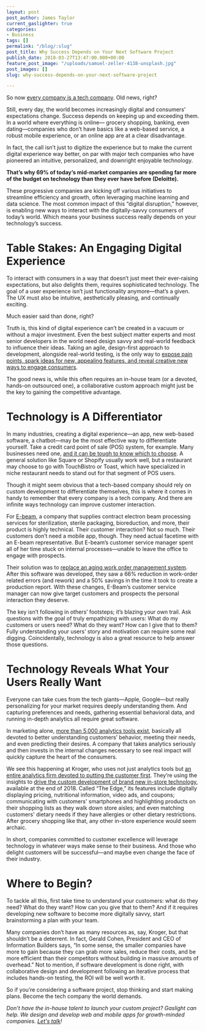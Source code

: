```yaml
---
layout: post
post_author: James Taylor
current_gaslighter: true
categories:
- Business
tags: []
permalink: "/blog/:slug"
post_title: Why Success Depends on Your Next Software Project
publish_date: 2018-03-27T13:47:00.000+00:00
feature_post_image: "/uploads/samuel-zeller-4138-unsplash.jpg"
post_images: []
slug: why-success-depends-on-your-next-software-project

---
```

So now [every company is a tech company](https://techcrunch.com/2016/11/29/every-company-is-a-technology-company-but-most-dont-behave-like-one/). Old news, right? 


Still, every day, the world becomes increasingly digital and consumers’ expectations change. Success depends on keeping up and exceeding them. In a world where everything is online— grocery shopping, banking, even dating—companies who don’t have basics like a web-based service, a robust mobile experience, or an online app are at a clear disadvantage. 


In fact, the call isn’t just to digitize the experience but to make the current digital experience way better, on par with major tech companies who have pioneered an intuitive, personalized, and downright enjoyable technology.


__That’s why 69% of today’s mid-market companies are spending far more of the budget on technology than they ever have before (Deloitte).__


These progressive companies are kicking off various initiatives to streamline efficiency and growth, often leveraging machine learning and data science. The most common impact of this “digital disruption,” however, is enabling new ways to interact with the digitally-savvy consumers of today’s world. Which means your business success really depends on your technology’s success.


# Table Stakes: An Engaging Digital Experience

To interact with consumers in a way that doesn’t just meet their ever-raising expectations, but also delights them, requires sophisticated technology. The goal of a user experience isn’t just functionality anymore—that’s a given. The UX must also be intuitive, aesthetically pleasing, and continually exciting. 


Much easier said than done, right?


Truth is, this kind of digital experience can’t be created in a vacuum or without a major investment. Even the best subject matter experts and most senior developers in the world need design savvy and real-world feedback to influence their ideas. Taking an agile, design-first approach to development, alongside real-world testing, is the only way to [expose pain points, spark ideas for new, appealing features, and reveal creative new ways to engage consumers](https://teamgaslight.com/blog/5-reasons-you-need-to-watch-real-people-use-your-app).


The good news is, while this often requires an in-house team (or a devoted, hands-on outsourced one), a collaborative custom approach might just be the key to gaining the competitive advantage. 


# Technology is A Differentiator

In many industries, creating a digital experience—an app, new web-based software, a chatbot—may be the most effective way to differentiate yourself. Take a credit card point of sale (POS) system, for example. Many businesses need one, [and it can be tough to know which to choose](https://financesonline.com/15-best-pos-software-systems-business/). A general solution like Square or Shopify usually work well, but a restaurant may choose to go with TouchBistro or Toast, which have specialized in niche restaurant needs to stand out for that segment of POS users. 


Though it might seem obvious that a tech-based company should rely on custom development to differentiate themselves, this is where it comes in handy to remember that every company is a tech company. And there are infinite ways technology can improve customer interaction. 


For [E-beam](https://www.ebeamservices.com/), a company that supplies contract electron beam processing services for sterilization, sterile packaging, bioreduction, and more, their product is highly technical. Their customer interaction? Not so much. Their customers don’t need a mobile app, though. They need actual facetime with an E-beam representative. But E-beam’s customer service manager spent all of her time stuck on internal processes—unable to leave the office to engage with prospects. 


Their solution was to [replace an aging work order management system](https://teamgaslight.com/work/e-beam). After this software was developed, they saw a 66% reduction in work-order related errors (and rework) and a 50% savings in the time it took to create a production report. With these changes, E-Beam’s customer service manager can now give target customers and prospects the personal interaction they deserve.


The key isn’t following in others’ footsteps; it’s blazing your own trail. Ask questions with the goal of truly empathizing with users: What do my customers or users need? What do they want? How can I give that to them? Fully understanding your users’ story and motivation can require some real digging. Coincidentally, technology is also a great resource to help answer those questions. 


# Technology Reveals What Your Users Really Want

Everyone can take cues from the tech giants—Apple, Google—but really personalizing for your market requires deeply understanding them. And capturing preferences and needs, gathering essential behavioral data, and running in-depth analytics all require great software. 


In marketing alone, [more than 5,000 analytics tools exist](https://business.linkedin.com/marketing-solutions/blog/content-marketing-thought-leaders/2017/martech_s-getting-tough-to-navigate--5-resources-to-find-your-wa), basically all devoted to better understanding customers’ behavior, meeting their needs, and even predicting their desires. A company that takes analytics seriously and then invests in the internal changes necessary to see real impact will quickly capture the heart of the consumers. 


We see this happening at Kroger, who uses not just analytics tools but [an entire analytics firm devoted to putting the customer first](https://www.8451.com/). They’re using the insights to [drive the custom development of brand new in-store technology](http://www.businessinsider.com/kroger-is-rolling-out-digital-shelf-technology-2018-1), available at the end of 2018. Called “The Edge,” its features include digitally displaying pricing, nutritional information, video ads, and coupons; communicating with customers' smartphones and highlighting products on their shopping lists as they walk down store aisles; and even matching customers' dietary needs if they have allergies or other dietary restrictions. After grocery shopping like that, any other in-store experience would seem archaic.


In short, companies committed to customer excellence will leverage technology in whatever ways make sense to their business. And those who delight customers will be successful—and maybe even change the face of their industry. 


# Where to Begin? 

To tackle all this, first take time to understand your customers: what do they need? What do they want? How can you give that to them? And if it requires developing new software to become more digitally savvy, start brainstorming a plan with your team. 


Many companies don’t have as many resources as, say, Kroger, but that shouldn’t be a deterrent. In fact, Gerald Cohen, President and CEO of Information Builders says, “In some sense, the smaller companies have more to gain because they can grab more sales, reduce their costs, and be more efficient than their competitors without building in massive amounts of overhead.” Not to mention, if software development is done right, with collaborative design and development following an iterative process that includes hands-on testing, the ROI will be well worth it. 


So if you’re considering a software project, stop thinking and start making plans. Become the tech company the world demands. 


*Don’t have the in-house talent to launch your custom project? Gaslight can help. We design and develop web and mobile apps for growth-minded companies. [Let's talk](https://teamgaslight.com/contact)!*